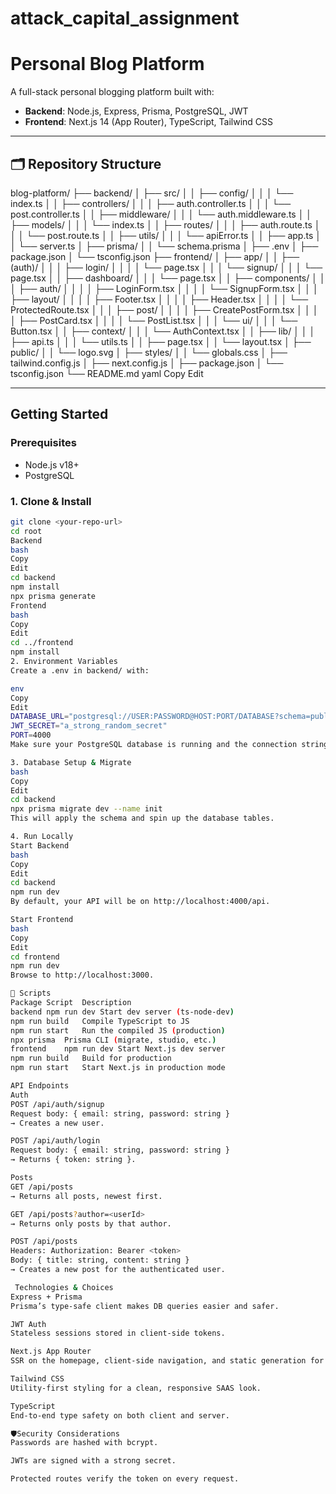 # attack_capital_assignment

# Personal Blog Platform

A full-stack personal blogging platform built with:

- **Backend**: Node.js, Express, Prisma, PostgreSQL, JWT  
- **Frontend**: Next.js 14 (App Router), TypeScript, Tailwind CSS

---

## 🗂️ Repository Structure

blog-platform/
├── backend/
│   ├── src/
│   │   ├── config/
│   │   │   └── index.ts
│   │   ├── controllers/
│   │   │   ├── auth.controller.ts
│   │   │   └── post.controller.ts
│   │   ├── middleware/
│   │   │   └── auth.middleware.ts
│   │   ├── models/
│   │   │   └── index.ts
│   │   ├── routes/
│   │   │   ├── auth.route.ts
│   │   │   └── post.route.ts
│   │   ├── utils/
│   │   │   └── apiError.ts
│   │   ├── app.ts
│   │   └── server.ts
│   ├── prisma/
│   │   └── schema.prisma
│   ├── .env
│   ├── package.json
│   └── tsconfig.json
├── frontend/
│   ├── app/
│   │   ├── (auth)/
│   │   │   ├── login/
│   │   │   │   └── page.tsx
│   │   │   └── signup/
│   │   │       └── page.tsx
│   │   ├── dashboard/
│   │   │   └── page.tsx
│   │   ├── components/
│   │   │   ├── auth/
│   │   │   │   ├── LoginForm.tsx
│   │   │   │   └── SignupForm.tsx
│   │   │   ├── layout/
│   │   │   │   ├── Footer.tsx
│   │   │   │   ├── Header.tsx
│   │   │   │   └── ProtectedRoute.tsx
│   │   │   ├── post/
│   │   │   │   ├── CreatePostForm.tsx
│   │   │   │   ├── PostCard.tsx
│   │   │   │   └── PostList.tsx
│   │   │   └── ui/
│   │   │       └── Button.tsx
│   │   ├── context/
│   │   │   └── AuthContext.tsx
│   │   ├── lib/
│   │   │   ├── api.ts
│   │   │   └── utils.ts
│   │   ├── page.tsx
│   │   └── layout.tsx
│   ├── public/
│   │   └── logo.svg
│   ├── styles/
│   │   └── globals.css
│   ├── tailwind.config.js
│   ├── next.config.js
│   ├── package.json
│   └── tsconfig.json
└── README.md
yaml
Copy
Edit

---

##  Getting Started

### Prerequisites

- Node.js v18+  
- PostgreSQL  

### 1. Clone & Install

```bash
git clone <your-repo-url>
cd root
Backend
bash
Copy
Edit
cd backend
npm install
npx prisma generate
Frontend
bash
Copy
Edit
cd ../frontend
npm install
2. Environment Variables
Create a .env in backend/ with:

env
Copy
Edit
DATABASE_URL="postgresql://USER:PASSWORD@HOST:PORT/DATABASE?schema=public"
JWT_SECRET="a_strong_random_secret"
PORT=4000
Make sure your PostgreSQL database is running and the connection string is correct.

3. Database Setup & Migrate
bash
Copy
Edit
cd backend
npx prisma migrate dev --name init
This will apply the schema and spin up the database tables.

4. Run Locally
Start Backend
bash
Copy
Edit
cd backend
npm run dev
By default, your API will be on http://localhost:4000/api.

Start Frontend
bash
Copy
Edit
cd frontend
npm run dev
Browse to http://localhost:3000.

🔧 Scripts
Package	Script	Description
backend	npm run dev	Start dev server (ts-node-dev)
npm run build	Compile TypeScript to JS
npm run start	Run the compiled JS (production)
npx prisma	Prisma CLI (migrate, studio, etc.)
frontend	npm run dev	Start Next.js dev server
npm run build	Build for production
npm run start	Start Next.js in production mode

API Endpoints
Auth
POST /api/auth/signup
Request body: { email: string, password: string }
→ Creates a new user.

POST /api/auth/login
Request body: { email: string, password: string }
→ Returns { token: string }.

Posts
GET /api/posts
→ Returns all posts, newest first.

GET /api/posts?author=<userId>
→ Returns only posts by that author.

POST /api/posts
Headers: Authorization: Bearer <token>
Body: { title: string, content: string }
→ Creates a new post for the authenticated user.

 Technologies & Choices
Express + Prisma
Prisma’s type-safe client makes DB queries easier and safer.

JWT Auth
Stateless sessions stored in client-side tokens.

Next.js App Router
SSR on the homepage, client-side navigation, and static generation for individual post pages (if you extend).

Tailwind CSS
Utility-first styling for a clean, responsive SAAS look.

TypeScript
End-to-end type safety on both client and server.

🛡Security Considerations
Passwords are hashed with bcrypt.

JWTs are signed with a strong secret.

Protected routes verify the token on every request.
